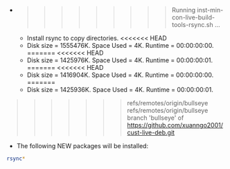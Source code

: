 * >>>>>>>>> Running inst-min-con-live-build-tools-rsync.sh ...
  * Install rsync to copy directories.
<<<<<<< HEAD
  * Disk size = 1555476K. Space Used = 4K. Runtime = 00:00:00:00.
=======
<<<<<<< HEAD
  * Disk size = 1425976K. Space Used = 4K. Runtime = 00:00:00:01.
=======
<<<<<<< HEAD
  * Disk size = 1416904K. Space Used = 4K. Runtime = 00:00:00:00.
=======
  * Disk size = 1425936K. Space Used = 4K. Runtime = 00:00:00:01.
>>>>>>> refs/remotes/origin/bullseye
>>>>>>> refs/remotes/origin/bullseye
>>>>>>> branch 'bullseye' of https://github.com/xuanngo2001/cust-live-deb.git
  * The following NEW packages will be installed:
  ```bash
rsync*
  ```
